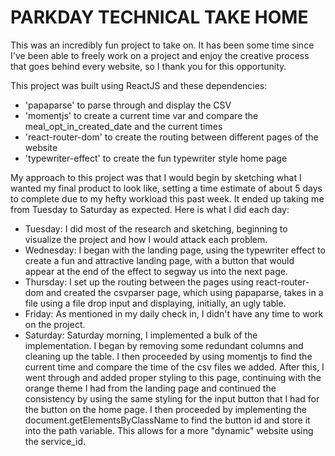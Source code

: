 # PARKDAY TECHNICAL TAKE HOME

This was an incredibly fun project to take on. It has been some time since I've been able to freely work on a project and enjoy the creative process that goes behind every website, so I thank you for this opportunity.

This project was built using ReactJS and these dependencies:
- 'papaparse' to parse through and display the CSV
- 'momentjs' to create a current time var and compare the meal_opt_in_created_date and the current times
- 'react-router-dom' to create the routing between different pages of the website
- 'typewriter-effect' to create the fun typewriter style home page

My approach to this project was that I would begin by sketching what I wanted my final product to look like, setting a time estimate of about 5 days to complete due to my hefty workload this past week. It ended up taking me from Tuesday to Saturday as expected. Here is what I did each day:
- Tuesday: I did most of the research and sketching, beginning to visualize the project and how I would attack each problem.
- Wednesday: I began with the landing page, using the typewriter effect to create a fun and attractive landing page, with a button that would appear at the end of the effect to segway us into the next page.
- Thursday: I set up the routing between the pages using react-router-dom and created the csvparser page, which using papaparse, takes in a file using a file drop input and displaying, initially, an ugly table.
- Friday: As mentioned in my daily check in, I didn't have any time to work on the project.
- Saturday: Saturday morning, I implemented a bulk of the implementation. I began by removing some redundant columns and cleaning up the table. I then proceeded by using momentjs to find the current time and compare the time of the csv files we added. After this, I went through and added proper styling to this page, continuing with the orange theme I had from the landing page and continued the consistency by using the same styling for the input button that I had for the button on the home page. I then proceeded by implementing the document.getElementsByClassName to find the button id and store it into the path variable. This allows for a more "dynamic" website using the service_id.
